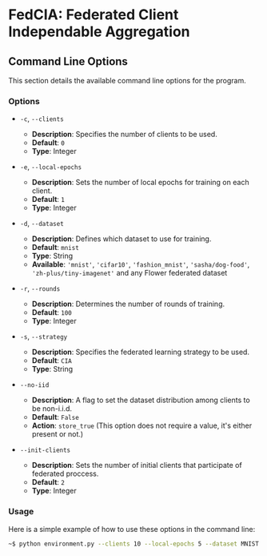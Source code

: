 # FedCIA: Federated Client Independable Aggregation

## Command Line Options

This section details the available command line options for the program.

### Options

- `-c`, `--clients`
  - **Description**: Specifies the number of clients to be used.
  - **Default**: `0`
  - **Type**: Integer

- `-e`, `--local-epochs`
  - **Description**: Sets the number of local epochs for training on each client.
  - **Default**: `1`
  - **Type**: Integer

- `-d`, `--dataset`
  - **Description**: Defines which dataset to use for training.
  - **Default**: `mnist`
  - **Type**: String
  - **Available**: `'mnist'`, `'cifar10'`, `'fashion_mnist'`, `'sasha/dog-food'`, `'zh-plus/tiny-imagenet'` and any Flower federated dataset

- `-r`, `--rounds`
  - **Description**: Determines the number of rounds of training.
  - **Default**: `100`
  - **Type**: Integer

- `-s`, `--strategy`
  - **Description**: Specifies the federated learning strategy to be used.
  - **Default**: `CIA`
  - **Type**: String

- `--no-iid`
  - **Description**: A flag to set the dataset distribution among clients to be non-i.i.d.
  - **Default**: `False`
  - **Action**: `store_true` (This option does not require a value, it's either present or not.)

- `--init-clients`
  - **Description**: Sets the number of initial clients that participate of federated proccess.
  - **Default**: `2`
  - **Type**: Integer

### Usage

Here is a simple example of how to use these options in the command line:

```bash
~$ python environment.py --clients 10 --local-epochs 5 --dataset MNIST --rounds 50 --strategy CIA --init-clients 3
```

